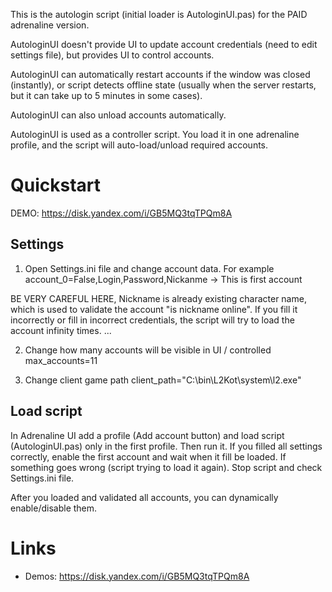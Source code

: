 This is the autologin script (initial loader is AutologinUI.pas) for the PAID adrenaline version.

AutologinUI doesn't provide UI to update account credentials (need to edit settings file), but provides UI to control accounts.

AutologinUI can automatically restart accounts if the window was closed (instantly), or script detects offline state (usually when the server restarts, but it can take up to 5 minutes in some cases).

AutologinUI can also unload accounts automatically.

AutologinUI is used as a controller script. You load it in one adrenaline profile, and the script will auto-load/unload required accounts.

Quickstart
==========

DEMO: https://disk.yandex.com/i/GB5MQ3tqTPQm8A

Settings
--------
1. Open Settings.ini file and change account data.
For example account_0=False,Login,Password,Nickanme -> This is first account 

BE VERY CAREFUL HERE, Nickname is already existing character name, which is used to validate the account "is nickname online".
If you fill it incorrectly or fill in incorrect credentials, the script will try to load the account infinity times.
...

2. Change how many accounts will be visible in UI / controlled
max_accounts=11

3. Change client game path
client_path="C:\bin\L2Kot\system\l2.exe"

Load script
-----------
In Adrenaline UI add a profile (Add account button) and load script (AutologinUI.pas) only in the first profile.
Then run it. If you filled all settings correctly, enable the first account and wait when it fill be loaded. If something goes wrong (script trying to load it again). Stop script and check Settings.ini file.

After you loaded and validated all accounts, you can dynamically enable/disable them.

Links
=======
- Demos: https://disk.yandex.com/i/GB5MQ3tqTPQm8A
